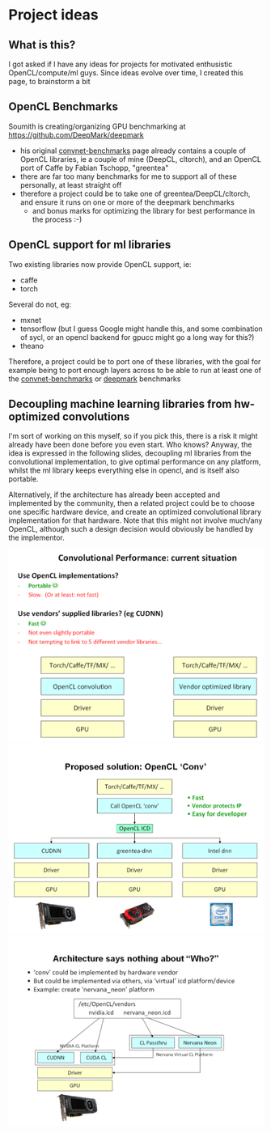 # Project ideas

## What is this?

I got asked if I have any ideas for projects for motivated enthusistic OpenCL/compute/ml guys.  Since ideas evolve over time, I created this page, to brainstorm a bit

## OpenCL Benchmarks

Soumith is creating/organizing GPU benchmarking at https://github.com/DeepMark/deepmark
- his original [convnet-benchmarks](https://github.com/soumith/convnet-benchmarks) page already contains a couple of OpenCL libraries, ie a couple of mine (DeepCL, cltorch), and an OpenCL port of Caffe by Fabian Tschopp, "greentea"
- there are far too many benchmarks for me to support all of these personally, at least straight off
- therefore a project could be to take one of greentea/DeepCL/cltorch, and ensure it runs on one or more of the deepmark benchmarks
  - and bonus marks for optimizing the library for best performance in the process :-)
 
## OpenCL support for ml libraries

Two existing libraries now provide OpenCL support, ie:
- caffe
- torch

Several do not, eg:
- mxnet
- tensorflow (but I guess Google might handle this, and some combination of sycl, or an opencl backend for gpucc might go a long way for this?)
- theano

Therefore, a project could be to port one of these libraries, with the goal for example being to port enough layers across to be able to run at least one of the [convnet-benchmarks](https://github.com/soumith/convnet-benchmarks) or [deepmark](https://github.com/DeepMark/deepmark) benchmarks

## Decoupling machine learning libraries from hw-optimized convolutions

I'm sort of working on this myself, so if you pick this, there is a risk it might already have been done before you even start. Who knows? Anyway, the idea is expressed in the following slides, decoupling ml libraries from the convolutional implementation, to give optimal performance on any platform, whilst the ml library keeps everything else in opencl, and is itself also portable.

Alternatively, if the architecture has already been accepted and implemented by the community, then a related project could be to choose one specific hardware device, and create an optimized convolutional library implementation for that hardware.  Note that this might not involve much/any OpenCL, although such a design decision would obviously be handled by the implementor.

![convolution now](https://raw.githubusercontent.com/hughperkins/project-ideas/master/img/convnow.png)
![proposed conv decoupling](https://raw.githubusercontent.com/hughperkins/project-ideas/master/img/openclconv1c.png)
![virtual platforms](https://raw.githubusercontent.com/hughperkins/project-ideas/master/img/openclconv2.png)
